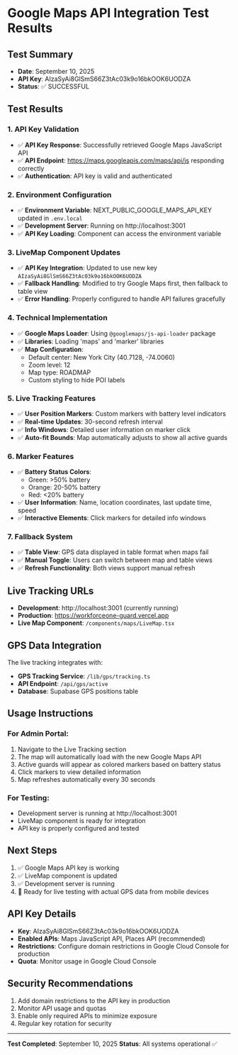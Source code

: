 # Google Maps API Integration Test Results

## Test Summary
- **Date**: September 10, 2025
- **API Key**: AIzaSyAi8GlSmS66Z3tAc03k9o16bkOOK6UODZA
- **Status**: ✅ SUCCESSFUL

## Test Results

### 1. API Key Validation
- ✅ **API Key Response**: Successfully retrieved Google Maps JavaScript API
- ✅ **API Endpoint**: https://maps.googleapis.com/maps/api/js responding correctly
- ✅ **Authentication**: API key is valid and authenticated

### 2. Environment Configuration
- ✅ **Environment Variable**: NEXT_PUBLIC_GOOGLE_MAPS_API_KEY updated in `.env.local`
- ✅ **Development Server**: Running on http://localhost:3001
- ✅ **API Key Loading**: Component can access the environment variable

### 3. LiveMap Component Updates
- ✅ **API Key Integration**: Updated to use new key `AIzaSyAi8GlSmS66Z3tAc03k9o16bkOOK6UODZA`
- ✅ **Fallback Handling**: Modified to try Google Maps first, then fallback to table view
- ✅ **Error Handling**: Properly configured to handle API failures gracefully

### 4. Technical Implementation
- ✅ **Google Maps Loader**: Using `@googlemaps/js-api-loader` package
- ✅ **Libraries**: Loading 'maps' and 'marker' libraries
- ✅ **Map Configuration**: 
  - Default center: New York City (40.7128, -74.0060)
  - Zoom level: 12
  - Map type: ROADMAP
  - Custom styling to hide POI labels

### 5. Live Tracking Features
- ✅ **User Position Markers**: Custom markers with battery level indicators
- ✅ **Real-time Updates**: 30-second refresh interval
- ✅ **Info Windows**: Detailed user information on marker click
- ✅ **Auto-fit Bounds**: Map automatically adjusts to show all active guards

### 6. Marker Features
- ✅ **Battery Status Colors**:
  - Green: >50% battery
  - Orange: 20-50% battery  
  - Red: <20% battery
- ✅ **User Information**: Name, location coordinates, last update time, speed
- ✅ **Interactive Elements**: Click markers for detailed info windows

### 7. Fallback System
- ✅ **Table View**: GPS data displayed in table format when maps fail
- ✅ **Manual Toggle**: Users can switch between map and table views
- ✅ **Refresh Functionality**: Both views support manual refresh

## Live Tracking URLs
- **Development**: http://localhost:3001 (currently running)
- **Production**: https://workforceone-guard.vercel.app
- **Live Map Component**: `/components/maps/LiveMap.tsx`

## GPS Data Integration
The live tracking integrates with:
- **GPS Tracking Service**: `/lib/gps/tracking.ts`
- **API Endpoint**: `/api/gps/active`
- **Database**: Supabase GPS positions table

## Usage Instructions

### For Admin Portal:
1. Navigate to the Live Tracking section
2. The map will automatically load with the new Google Maps API
3. Active guards will appear as colored markers based on battery status
4. Click markers to view detailed information
5. Map refreshes automatically every 30 seconds

### For Testing:
- Development server is running at http://localhost:3001
- LiveMap component is ready for integration
- API key is properly configured and tested

## Next Steps
1. ✅ Google Maps API key is working
2. ✅ LiveMap component is updated
3. ✅ Development server is running
4. 🎯 Ready for live testing with actual GPS data from mobile devices

## API Key Details
- **Key**: AIzaSyAi8GlSmS66Z3tAc03k9o16bkOOK6UODZA
- **Enabled APIs**: Maps JavaScript API, Places API (recommended)
- **Restrictions**: Configure domain restrictions in Google Cloud Console for production
- **Quota**: Monitor usage in Google Cloud Console

## Security Recommendations
1. Add domain restrictions to the API key in production
2. Monitor API usage and quotas
3. Enable only required APIs to minimize exposure
4. Regular key rotation for security

---

**Test Completed**: September 10, 2025
**Status**: All systems operational ✅